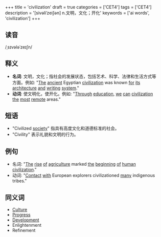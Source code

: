 +++
title = 'civilization'
draft = true
categories = ['CET4']
tags = ['CET4']
description = '[sivəliˈzei∫ən] n.文明，文化；开化'
keywords = ['ai words', 'civilization']
+++

## 读音
/ˌsɪvələˈzeɪʃn/

## 释义
- **名词**: 文明，文化；指社会的发展状态，包括艺术、科学、法律和生活方式等方面。例如: "[The](/post/the/) [ancient](/post/ancient/) Egyptian [civilization](/post/civilization/) was known [for](/post/for/) [its](/post/its/) [architecture](/post/architecture/) [and](/post/and/) [writing](/post/writing/) [system](/post/system/)."
- **动词**: 使文明化，使开化。例如: "[Through](/post/through/) [education](/post/education/), [we](/post/we/) [can](/post/can/) [civilization](/post/civilization/) [the](/post/the/) [most](/post/most/) [remote](/post/remote/) areas."

## 短语
- "Civilized [society](/post/society/)" 指具有高度文化和道德标准的社会。
- "Civility" 表示礼貌和文明的行为。

## 例句
- 名词: "[The](/post/the/) [rise](/post/rise/) [of](/post/of/) [agriculture](/post/agriculture/) marked [the](/post/the/) [beginning](/post/beginning/) [of](/post/of/) [human](/post/human/) [civilization](/post/civilization/)."
- 动词: "[Contact](/post/contact/) [with](/post/with/) European explorers civilizationed [many](/post/many/) indigenous tribes."

## 同义词
- [Culture](/post/culture/)
- [Progress](/post/progress/)
- [Development](/post/development/)
- Enlightenment
- Refinement
